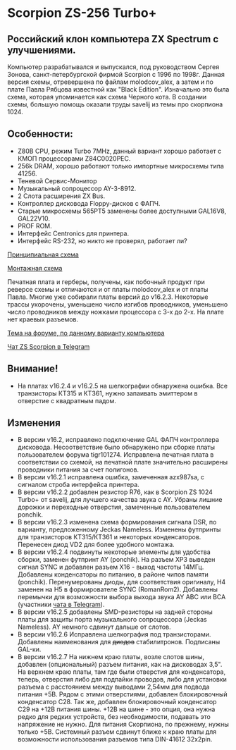 # Scorpion ZS-256 Turbo+

## Российский клон компьютера ZX Spectrum с улучшениями.

Компьютер разрабатывался и выпускался, под руководством Сергея Зонова, санкт-петербургской фирмой Scorpion с 1996 по 1998г.
Данная версия схемы, отревершена по файлам molodcov_alex, а затем и по плате Павла Рябцова известной как "Black Edition".
Изначально это была схема, которая упоминается как схема Черного кота. В создании схемы, большую помощь оказали труды savelij из темы про скорпиона 1024.

## Особенности:
- Z80B CPU, режим Turbo 7MHz, данный вариант хорошо работает с КМОП процессорами Z84C0020PEC.
- 256k DRAM, хорошо работают только импортные микросхемы типа 41256.
- Теневой Сервис-Монитор
- Музыкальный сопроцессор AY-3-8912.
- 2 Слота расширения ZX Bus.
- Контроллер дисковода Floppy-дисков с ФАПЧ.
- Старые микросхемы 565РТ5 заменены более доступными GAL16V8, GAL22V10.
- PROF ROM.
- Интерфейс Centronics для принтера.
- Интерфейс RS-232, но никто не проверял, работает ли?

[Принципиальная схема](Export/Schematic_Scorpion-256-Turbo_v16.2.7.pdf)

[Монтажная схема](Export/PCB_SILK_TOP_v16.2.7.pdf)

Печатная плата и герберы, получены, как побочный продукт при реверсе схемы и отличаются и от платы molodcov_alex и от платы Павла. Многие уже собирали платы версий до v16.2.3. 
Некоторые трассы укорочены, уменьшено число изгибов проводников, уменьшено число проводников между ножками процессора с 3-х до 2-х.
На плате нет краевых разъемов.

[Тема на форуме, по данному варианту компьютера](https://zx-pk.ru/threads/9195-scorpion-zs-256-turbo-restored)

[Чат ZS Scorpion  в Telegram](https://t.me/zs_scorpion)

## Внимание!
- На платах v16.2.4 и v16.2.5 на шелкографии обнаружена ошибка. Все транзисторы КТ315 и КТ361, нужно запаивать эмиттером в отверстие с квадратным падом.

## Изменения
- В версии v16.2, исправлено подключение GAL ФАПЧ контроллера дисковода. Несоответствие было обнаружено при сборке платы пользователем форума tigr101274. Исправлена печатная плата в соответствии со схемой, на печатной плате значительно расширены проводники питания за счет полигонов.
- В версии v16.2.1 исправлена ошибка, замеченная azx987sa, с сигналом строба интерфейса принтера.
- В версии v16.2.2 добавлен резистор R76, как в Scorpion ZS 1024 Turbo+ от savelij, для лучшего качества звука с AY. Убраны лишние дорожки и переходные отверстия, замеченные пользователем ponchik.
- В версии v16.2.3 изменена схема формирования сигнала DSR, по варианту, предложенному Jeckas Nameless. Изменены футпринты для транзисторов КТ315/КТ361 и некоторых конденсаторов. Перенесен диод VD2 для более удобного монтажа.
- В версии v16.2.4 подвинуты некоторые элементы для удобства сборки, заменен футпринт AY (ponchik). На разъем XP3 выведен сигнал SYNC и добавлен разъем X16 - выход частоты 14МГц. Добавлены конденсаторы по питанию, в районе чипов памяти (ponchik). Перенумерованы диоды, для соответствия оригиналу, H4 заменен на H5 в формирователе SYNC (RomanRom2). Добавлены перемычки для возможности выбора выхода звука AY ABC или BCA (участники [чата в Telegram](https://t.me/zs_scorpion)). 
- В версии v16.2.5 добавлены SMD-резисторы на задней стороны платы  для защиты порта музыкального сопроцессора (Jeckas Nameless). AY немного сдвинут дальше от слотов.
- В версии v16.2.6 Исправлена шелкография под транзисторами. Добавлены наименования для ~~диодов~~ стабилитронов. Подписаны GAL-ки.
- В версии v16.2.7 На нижнем краю платы, возле слотов шины, добавлен (опциональный) разъем питания, как на дисководах 3,5". 
На верхнем краю платы, там где были отверстия для конденсатора, теперь, отверстия либо для подпайки проводов, либо для установки разъема с расстоянием между выводами 2,54мм для подвода питания +5В. 
Рядом с этими отверстиями, добавлен блокировочный конденсатор С28. Так же, добавлен блокировочный конденсатор C29 на +12В питания шины. 
+12В на шине - это опция, она нужна редко для редких устройств, без необходимости, подавать это напряжение не нужно. Для питания Скорпиона, по прежнему, нужны только +5В.
Системный разъем сдвинут ближе к краю платы для возможности использования разъемов типа DIN-41612 32x2pin.
